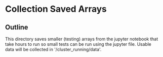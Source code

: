 # Collection Saved Arrays
## Outline
This directory saves smaller (testing) arrays from the jupyter notebook that take hours to run so small tests can be run
using the jupyter file. Usable data will be collected in '/cluster_running/data'. 